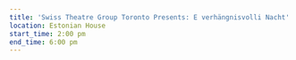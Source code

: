 ```yaml
---
title: 'Swiss Theatre Group Toronto Presents: E verhängnisvolli Nacht'
location: Estonian House
start_time: 2:00 pm
end_time: 6:00 pm
---
```

